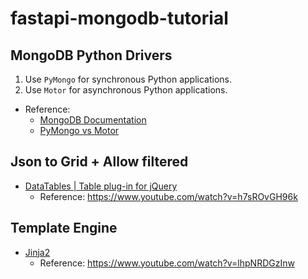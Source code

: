 # fastapi-mongodb-tutorial

## MongoDB Python Drivers
1. Use `PyMongo` for synchronous Python applications.
2. Use `Motor` for asynchronous Python applications.
* Reference:
  * [MongoDB Documentation](https://www.mongodb.com/docs/drivers/python/)
  * [PyMongo vs Motor](https://gist.github.com/anand2312/840aeb3e98c3d7dbb3db8b757c1a7ace)

## Json to Grid + Allow filtered
* [DataTables | Table plug-in for jQuery](https://datatables.net/)
  - Reference: https://www.youtube.com/watch?v=h7sROvGH96k
  
## Template Engine
* [Jinja2](https://fastapi.tiangolo.com/advanced/templates/)
  - Reference: https://www.youtube.com/watch?v=lhpNRDGzInw
